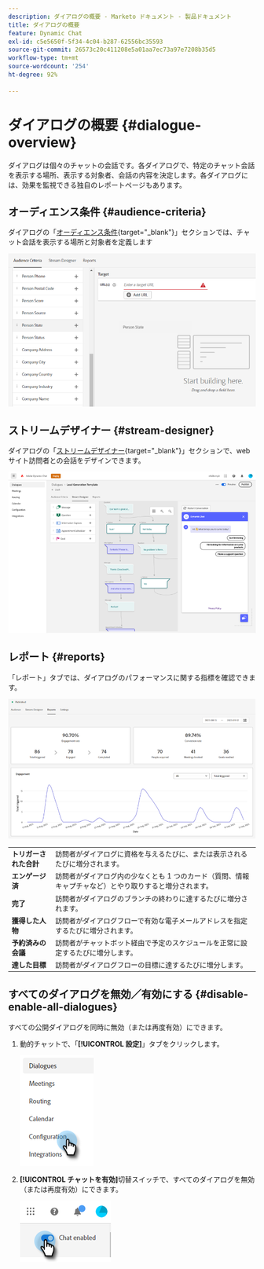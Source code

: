 ```yaml
---
description: ダイアログの概要 - Marketo ドキュメント - 製品ドキュメント
title: ダイアログの概要
feature: Dynamic Chat
exl-id: c5e5650f-5f34-4c04-b287-62556bc35593
source-git-commit: 26573c20c411208e5a01aa7ec73a97e7208b35d5
workflow-type: tm+mt
source-wordcount: '254'
ht-degree: 92%

---
```


# ダイアログの概要 {#dialogue-overview}

ダイアログは個々のチャットの会話です。各ダイアログで、特定のチャット会話を表示する場所、表示する対象者、会話の内容を決定します。各ダイアログには、効果を監視できる独自のレポートページもあります。

## オーディエンス条件 {#audience-criteria}

ダイアログの「[オーディエンス条件](/help/marketo/product-docs/demand-generation/dynamic-chat/automated-chat/audience-criteria.md){target="_blank"}」セクションでは、チャット会話を表示する場所と対象者を定義します

![](assets/dialogue-overview-1.png)

## ストリームデザイナー {#stream-designer}

ダイアログの「[ストリームデザイナー](/help/marketo/product-docs/demand-generation/dynamic-chat/automated-chat/stream-designer.md){target="_blank"}」セクションで、web サイト訪問者との会話をデザインできます。

![](assets/dialogue-overview-2.png)

## レポート {#reports}

「レポート」タブでは、ダイアログのパフォーマンスに関する指標を確認できます。

![](assets/dialogue-overview-3.png)

<table>
 <tr>
  <td><strong>トリガーされた合計</strong></td>
  <td>訪問者がダイアログに資格を与えるたびに、または表示されるたびに増分されます。
</td>
 </tr>
 <tr>
  <td><strong>エンゲージ済</strong></td>
  <td>訪問者がダイアログ内の少なくとも 1 つのカード（質問、情報キャプチャなど）とやり取りすると増分されます。</td>
 </tr>
 <tr>
  <td><strong>完了</strong></td>
  <td>訪問者がダイアログのブランチの終わりに達するたびに増分されます。</td>
 </tr>
 <tr>
  <td><strong>獲得した人物</strong></td>
  <td>訪問者がダイアログフローで有効な電子メールアドレスを指定するたびに増分されます。</td>
 </tr>
 <tr>
  <td><strong>予約済みの会議</strong></td>
  <td>訪問者がチャットボット経由で予定のスケジュールを正常に設定するたびに増分します。</td>
 </tr>
 <tr>
  <td><strong>達した目標</strong></td>
  <td>訪問者がダイアログフローの目標に達するたびに増分します。</td>
 </tr>
</table>

## すべてのダイアログを無効／有効にする {#disable-enable-all-dialogues}

すべての公開ダイアログを同時に無効（または再度有効）にできます。

1. 動的チャットで、「**[!UICONTROL 設定]**」タブをクリックします。

   ![](assets/dialogue-overview-4.png)

1. **[!UICONTROL チャットを有効]**&#x200B;切替スイッチで、すべてのダイアログを無効（または再度有効）にできます。

   ![](assets/dialogue-overview-5.png)
